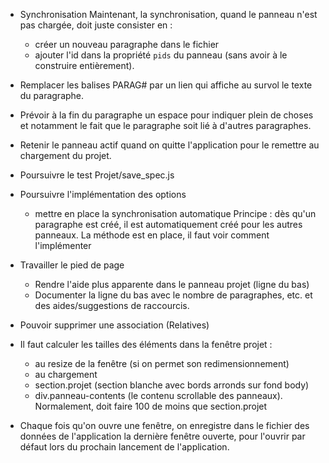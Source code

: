 * Synchronisation
  Maintenant, la synchronisation, quand le panneau n'est pas chargée, doit juste
  consister en :
    - créer un nouveau paragraphe dans le fichier
    - ajouter l'id dans la propriété `pids` du panneau (sans avoir à le construire
      entièrement).
      
* Remplacer les balises PARAG#<id> par un lien qui affiche au survol le texte du paragraphe.

* Prévoir à la fin du paragraphe un espace pour indiquer plein de choses et notamment le
  fait que le paragraphe soit lié à d'autres paragraphes.

* Retenir le panneau actif quand on quitte l'application pour le remettre au chargement du projet.

* Poursuivre le test Projet/save_spec.js

* Poursuivre l'implémentation des options
  - mettre en place la synchronisation automatique
    Principe : dès qu'un paragraphe est créé, il est automatiquement créé pour les
    autres panneaux.
    La méthode est en place, il faut voir comment l'implémenter

* Travailler le pied de page
  - Rendre l'aide plus apparente dans le panneau projet (ligne du bas)
  - Documenter la ligne du bas avec le nombre de paragraphes, etc. et des aides/suggestions de raccourcis.

* Pouvoir supprimer une association (Relatives)

* Il faut calculer les tailles des éléments dans la fenêtre projet :
  - au resize de la fenêtre (si on permet son redimensionnement)
  - au chargement
  * section.projet (section blanche avec bords arronds sur fond body)
  * div.panneau-contents (le contenu scrollable des panneaux). Normalement, doit faire 100 de moins que section.projet

* Chaque fois qu'on ouvre une fenêtre, on enregistre dans le fichier des données de l'application la dernière fenêtre ouverte, pour l'ouvrir par défaut lors du prochain lancement de l'application.
